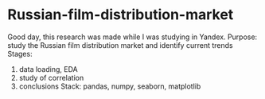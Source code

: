 # Russian-film-distribution-market

Good day, this research was made while I was studying in Yandex.
Purpose: study the Russian film distribution market and identify current trends
Stages: 
1) data loading, EDA
2) study of correlation
3) conclusions
Stack: pandas, numpy, seaborn, matplotlib
